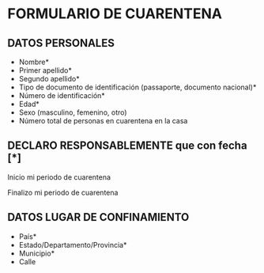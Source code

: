 # FORMULARIO DE CUARENTENA

## DATOS PERSONALES 

* Nombre*  
* Primer apellido*  
* Segundo apellido* 
* Tipo de documento de identificación (passaporte, documento nacional)* 
* Número de identificación*
* Edad* 
* Sexo (masculino, femenino, otro)
* Número total de personas en cuarentena en la casa

## DECLARO RESPONSABLEMENTE que con fecha [*]  

Inicio mi periodo de cuarentena 

Finalizo mi periodo de cuarentena


## DATOS LUGAR DE CONFINAMIENTO 

* País* 
* Estado/Departamento/Provincia* 
* Municipio* 
* Calle 
